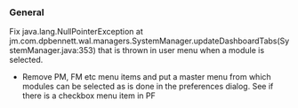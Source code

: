 ### General
Fix java.lang.NullPointerException
	at jm.com.dpbennett.wal.managers.SystemManager.updateDashboardTabs(SystemManager.java:353)
that is thrown in user menu when a module is selected.
* Remove PM, FM etc menu items and put a master menu from which modules can be selected as is 
done in the preferences dialog. See if there is a checkbox menu item in PF

